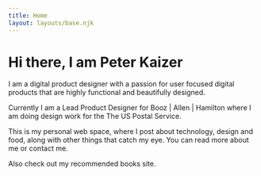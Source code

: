```yaml
---
title: Home
layout: layouts/base.njk
---
```


# Hi there, I am Peter Kaizer

I am a digital product designer with a passion for user focused digital products that are highly functional and beautifully designed.
  
Currently I am a Lead Product Designer for Booz | Allen | Hamilton where I am doing design work for the The US Postal Service.

This is my personal web space, where I post about technology, design and food, along with other things that catch my eye. You can read more about me or contact me.

Also check out my recommended books site.
